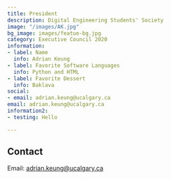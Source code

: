 ```yaml
---
title: President
description: Digital Engineering Students' Society
image: "/images/AK.jpg"
bg_image: images/featue-bg.jpg
category: Executive Council 2020
information:
- label: Name
  info: Adrian Keung
- label: Favorite Software Languages
  info: Python and HTML
- label: Favorite Dessert
  info: Baklava
social:
- email: adrian.keung@ucalgary.ca
email: adrian.keung@ucalgary.ca
information2:
- testing: Hello

---
```

## Contact

Email: adrian.keung@ucalgary.ca